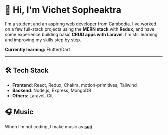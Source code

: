 # 🌱 Hi, I'm Vichet Sopheaktra

I'm a student and an aspiring web developer from Cambodia. I've worked on a few full-stack projects using the **MERN stack** with **Redux**, and have some experience building basic **CRUD apps with Laravel**. I'm still learning and improving my skills step by step.

**Currently learning:** Flutter/Dart

---

## 🛠 Tech Stack

- **Frontend**: React, Redux, Chakra, motion-primitives, Tailwind  
- **Backend**: Node.js, Express, MongoDB  
- **Others**: Laravel, Git  

## 🎧 Music  
When I’m not coding, I make music as [**suji**](https://sujilament.netlify.app)
